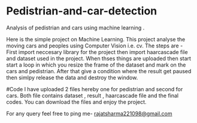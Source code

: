 # Pedistrian-and-car-detection
Analysis of pedistrian and cars using machine learning . 

Here is the simple project on Machine Learning.
This project analyse the moving cars and peoples using Computer Vision i.e. cv.
The steps are -
First import neccesary library for the project then import haarcascade file and dataset used in the project. When thses things are uploaded then start start a loop in which you resize the frame of the dataset and mark on the cars and pedistrian. After that give a condition where the result get paused then simlpy release the data and destroy the window.


#Code
I have uploaded 2 files hereby one for pedistrian and second for cars. Both file contains dataset , result , haarcascade file and the final codes.
You can download the files and enjoy the project.

For any query feel free to ping me-
rajatsharma221098@gmail.com
